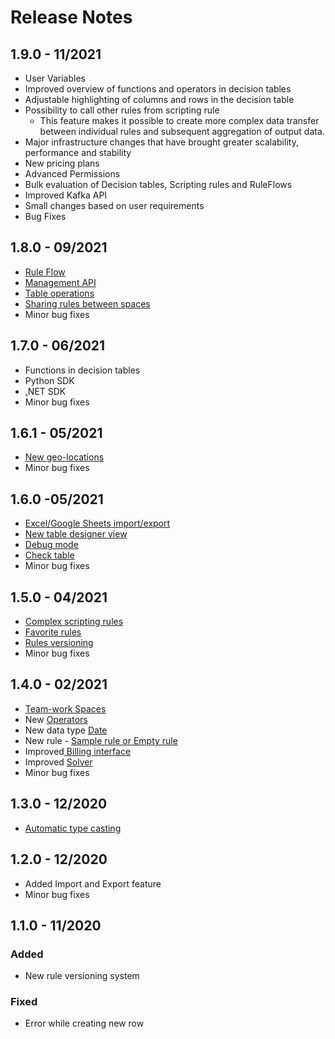 # Release Notes

## 1.9.0 - 11/2021

* User Variables
* Improved overview of functions and operators in decision tables
* Adjustable highlighting of columns and rows in the decision table
* Possibility to call other rules from scripting rule
  * This feature makes it possible to create more complex data transfer between individual rules and subsequent aggregation of output data.
* Major infrastructure changes that have brought greater scalability, performance and stability
* New pricing plans
* Advanced Permissions
* Bulk evaluation of Decision tables, Scripting rules and RuleFlows
* Improved Kafka API
* Small changes based on user requirements
* Bug Fixes

## 1.8.0 - 09/2021

* [Rule Flow](rule-flow/rule-flow-designer.md)
* [Management API ](api/management-api.md)
* [Table operations](decision-tables/table-operations/)
* [Sharing rules between spaces](team-work/share-between-spaces.md)
* Minor bug fixes

## 1.7.0 - 06/2021

* Functions in decision tables
* Python SDK
* [.](decision-tables/decision-table-designer.md#check-table)NET SDK
* Minor bug fixes

## 1.6.1 - 05/2021

* [New geo-locations](api/geo-location.md)
* Minor bug fixes

## 1.6.0 -05/2021

* [Excel/Google Sheets import/export](decision-tables/import-and-export-rule/)
* [New table designer view](decision-tables/decision-table-designer.md)
* [Debug mode](decision-tables/decision-table-designer.md#debug)
* [Check table](decision-tables/decision-table-designer.md#check-table)
* Minor bug fixes

## 1.5.0 - 04/2021

* [Complex  scripting rules](tutorials/code-editor.md)
* [Favorite rules](other/favorite-rules.md)
* [Rules versioning](broken-reference)
* Minor bug fixes

## 1.4.0 - 02/2021

* [Team-work Spaces](team-work/spaces.md)
* New [Operators](decision-tables/operators/)
* New data type [Date](decision-tables/operators/date-operators.md)
* New rule - [Sample rule or Empty rule](decision-tables/manage-decision-tables.md)
* Improved[ Billing interface](billing/change-billing-information.md)
* Improved [Solver](api/rule-solver-api.md)
* Minor bug fixes

## 1.3.0 - 12/2020

* [Automatic type casting](decision-tables/data-types.md)

## 1.2.0 - 12/2020

* Added Import and Export feature
* Minor bug fixes

## 1.1.0 - 11/2020

### Added

* New rule versioning system

### Fixed

* Error while creating new row




